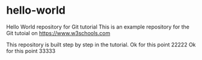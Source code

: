 hello-world
===========

Hello World repository for Git tutorial This is an example repository
for the Git tutoial on https://www.w3schools.com

This repository is built step by step in the tutorial.
Ok for this point 22222
Ok for this point 33333
